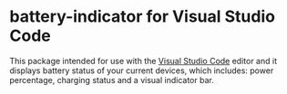 # battery-indicator for Visual Studio Code
This package intended for use with the [Visual Studio Code](https://code.visualstudio.com/) editor and it displays battery status of your current devices, which includes: power percentage, charging status and a visual indicator bar.
